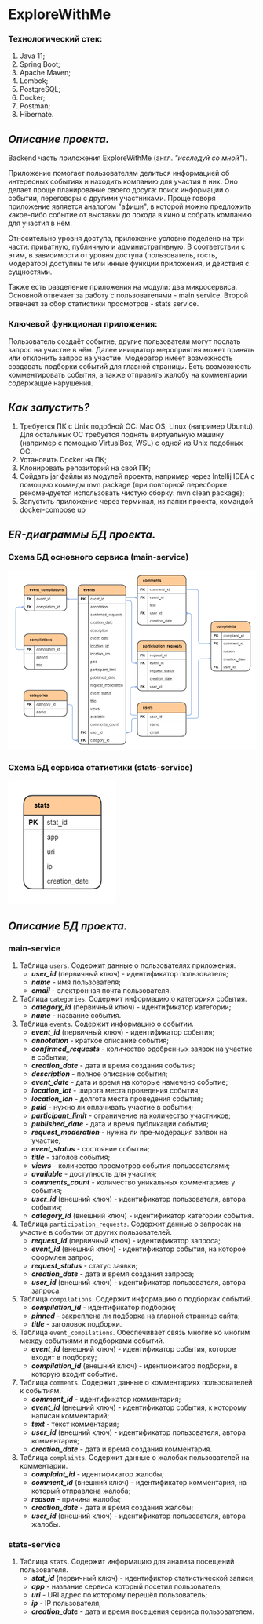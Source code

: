 # ExploreWithMe

### Технологический стек:

1. Java 11;
2. Spring Boot;
3. Apache Maven;
4. Lombok;
5. PostgreSQL;
6. Docker;
7. Postman;
8. Hibernate.

## _Описание проекта._
       
Backend часть приложения ExploreWithMe (англ. _"исследуй со мной"_).  

Приложение помогает пользователям делиться информацией об интересных событиях и находить компанию для участия в них. 
Оно делает проще планирование своего досуга: поиск информации о событии, переговоры с другими участниками. Проще говоря 
приложение является аналогом "афиши", в которой можно предложить какое-либо событие от выставки до похода в кино и 
собрать компанию для участия в нём.  

Относительно уровня доступа, приложение условно поделено на три части: приватную, публичную и административную. В 
соответствии с этим, в зависимости от уровня доступа (пользователь, гость, модератор) доступны те или инные функции 
приложения, и действия с сущностями.

Также есть разделение приложения на модули: два микросервиса. Основной отвечает за работу с пользователями - main 
service. Второй отвечает за сбор статистики просмотров - stats service.

### Ключевой функционал приложения:

Пользователь создаёт событие, другие пользователи могут послать запрос на участие в нём. Далее инициатор мероприятия 
может принять или отклонить запрос на участие. Модератор имеет возможность создавать подборки событий для главной 
страницы. Есть возможность комментировать события, а также отправить жалобу на комментарии содержащие нарушения.

## _Как запустить?_

1. Требуется ПК с Unix подобной ОС: Mac OS, Linux (например Ubuntu). Для остальных ОС требуется поднять виртуальную 
   машину (например с помощью VirtualBox, WSL) с одной из Unix подобных ОС.
2. Установить Docker на ПК;
3. Клонировать репозиторий на свой ПК;
4. Сойдать jar файлы из модулей проекта, например через Intellij IDEA с помощью команды mvn package (при повторной 
   пересборке рекомендуется использовать чистую сборку: mvn clean package);
5. Запустить приложение через терминал, из папки проекта, командой docker-compose up

## _ER-диаграммы БД проекта._

### Схема БД основного сервиса (main-service)

![ER-diagram main service.](explore_with_me_db/main_service_db.png)

### Схема БД сервиса статистики (stats-service)

![ER-diagram stats service.](explore_with_me_db/stats_service_db.png)

## _Описание БД проекта._

### main-service

1. Таблица `users`. Содержит данные о пользователях приложения.
   * _**user_id**_ (первичный ключ) - идентификатор пользователя;
   * _**name**_ - имя пользователя;
   * _**email**_ - электронная почта пользователя.
2. Таблица `categories`. Содержит информацию о категориях события.
   * _**category_id**_ (первичный ключ) - идентификатор категории;
   * _**name**_ - название события.
3. Таблица `events`. Содержит информацию о событии.
   * _**event_id**_ (первичный ключ) - идентификатор события;
   * _**annotation**_ - краткое описание события;
   * _**confirmed_requests**_ - количество одобренных заявок на участие в событии;
   * _**creation_date**_ - дата и время создания события;
   * _**description**_ - полное описание события;
   * _**event_date**_ - дата и время на которые намечено событие;
   * _**location_lat**_ - широта места проведения события;
   * _**location_lon**_ - долгота места проведения события;
   * _**paid**_ - нужно ли оплачивать участие в событии;
   * _**participant_limit**_ - ограничение на количество участников;
   * _**published_date**_ - дата и время публикации события;
   * _**request_moderation**_ - нужна ли пре-модерация заявок на участие;
   * _**event_status**_ - состояние события;
   * _**title**_ - заголов события;
   * _**views**_ - количество просмотров события пользователями;
   * _**available**_ - доступность для участия;
   * _**comments_count**_ - количество уникальных комментариев у события;
   * _**user_id**_ (внешний ключ) - идентификатор пользователя, автора события;
   * _**category_id**_ (внешний ключ) - идентификатор категории события.
4. Таблица `participation_requests`. Содержит данные о запросах на участие в событии от других пользователей.
   * _**request_id**_ (первичный ключ) - идентификатор запроса;
   * _**event_id**_ (внешний ключ) - идентификатор события, на которое оформлен запрос;
   * _**request_status**_ - статус заявки;
   * _**creation_date**_ - дата и время создания запроса;
   * _**user_id**_ (внешний ключ) - идентификатор пользователя, автора запроса.
5. Таблица `compilations`. Содержит информацию о подборках событий.
   * _**compilation_id**_ - идентификатор подборки;
   * _**pinned**_ - закреплена ли подборка на главной странице сайта;
   * _**title**_ - заголовок подборки.
6. Таблица `event_compilations`. Обеспечивает связь многие ко многим между событиями и подборками событий.
   * _**event_id**_ (внешний ключ) - идентификатор события, которое входит в подборку;
   * _**compilation_id**_ (внешний ключ) - идентификатор подборки, в которую входит событие.
7. Таблица `comments`. Содержит данные о комментариях пользователей к событиям.
   * _**comment_id**_ - идентификатор комментария;
   * _**event_id**_ (внешний ключ) - идентификатор события, к которому написан комментарий;
   * _**text**_ - текст комментария;
   * _**user_id**_ (внешний ключ) - идентификатор пользователя, автора комментария;
   * _**creation_date**_ - дата и время создания комментария.
8. Таблица `complaints`. Содержит данные о жалобах пользователей на комментарии.
   * _**complaint_id**_ - идентификатор жалобы;
   * _**comment_id**_ (внешний ключ) - идентификатор комментария, на который отправлена жалоба;
   * _**reason**_ - причина жалобы;
   * _**creation_date**_ - дата и время создания жалобы;
   * _**user_id**_ (внешний ключ) - идентификатор пользователя, автора жалобы.

### stats-service

1. Таблица `stats`. Содержит информацию для анализа посещений пользователя.
   * _**stat_id**_ (первичный ключ) - идентификтор статистической записи;
   * _**app**_ - название сервиса который посетил пользователь;
   * _**uri**_ - URI адрес по которому перешёл пользователь;
   * _**ip**_ - IP пользователя;
   * _**creation_date**_ - дата и время посещения сервиса пользователем.
